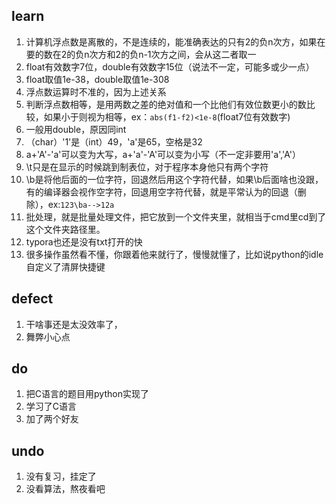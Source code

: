 ## learn

1. 计算机浮点数是离散的，不是连续的，能准确表达的只有2的负n次方，如果在要的数在2的负n次方和2的负n-1次方之间，会从这二者取一
2. float有效数字7位，double有效数字15位（说法不一定，可能多或少一点）
3. float取值1e-38，double取值1e-308
4. 浮点数运算时不准的，因为上述关系
5. 判断浮点数相等，是用两数之差的绝对值和一个比他们有效位数更小的数比较，如果小于则视为相等，ex：`abs(f1-f2)<1e-8`(float7位有效数字)
6. 一般用double，原因同int
7. （char）'1'是（int）49，'a'是65，空格是32
8. a+'A'-'a'可以变为大写，a+'a'-'A'可以变为小写（不一定非要用'a','A'）
9. \t只是在显示的时候跳到制表位，对于程序本身他只有两个字符
10. \b是将他后面的一位字符，回退然后用这个字符代替，如果\b后面啥也没跟，有的编译器会视作空字符，回退用空字符代替，就是平常认为的回退（删除），ex:`123\ba-->12a`
11. 批处理，就是批量处理文件，把它放到一个文件夹里，就相当于cmd里cd到了这个文件夹路径里。
12. typora也还是没有txt打开的快
13. 很多操作虽然看不懂，你跟着他来就行了，慢慢就懂了，比如说python的idle自定义了清屏快捷键

## defect

1. 干啥事还是太没效率了，
2. 舞弊小心点

## do

1. 把C语言的题目用python实现了
2. 学习了C语言
3. 加了两个好友

## undo

1. 没有复习，挂定了
2. 没看算法，熬夜看吧